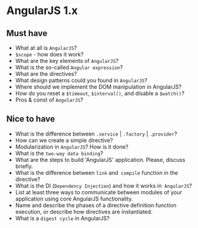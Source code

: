 AngularJS 1.x
=============

## Must have

* What at all is `AngularJS`?
* `$scope` - how does it work?
* What are the key elements of `AngularJS`?
* What is the so-called `Angular expression`?
* What are the directives?
* What design patterns could you found in `AngularJS`?
* Where should we implement the DOM manipulation in AngularJS?
* How do you reset a `$timeout`, `$interval()`, and disable a `$watch()`?
* Pros & const of `AngularJS`?

## Nice to have

* What is the difference between `.service` | `.factory` | `.provider`?
* How can we create a simple directive?
* Modularization in `AngularJS`? How is it done?
* What is the `two-way data binding`?
* What are the steps to build 'AngularJS' application. Please, discuss briefly.
* What is the difference between `link` and` compile` function in the directive?
* What is the DI (`Dependency Injection`) and how it works in` AngularJS`?
* List at least three ways to communicate between modules of your application using core AngularJS functionality.
* Name and describe the phases of a directive definition function execution, or describe how directives are instantiated.
* What is a `digest cycle` in AngularJS?
